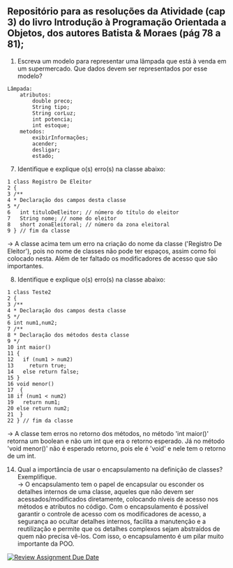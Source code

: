 ## Repositório para as resoluções da Atividade (cap 3) do livro Introdução à Programação Orientada a Objetos, dos autores Batista & Moraes (pág 78 a 81);

1. Escreva um modelo para representar uma lâmpada que está à venda em um supermercado. Que dados devem ser representados por esse modelo? <br>
```
Lâmpada:
    atributos:
        double preco;
        String tipo;
        String corLuz;
        int potencia;
        int estoque;
    metodos:
        exibirInformações;
        acender;
        desligar;
        estado;
```
7. Identifique e explique o(s) erro(s) na classe abaixo:
```
1 class Registro De Eleitor
2 {
3 /**
4 * Declaração dos campos desta classe
5 */
6   int tituloDeEleitor; // número do título do eleitor
7   String nome; // nome do eleitor
8   short zonaEleitoral; // número da zona eleitoral
9 } // fim da classe
```
-> A classe acima tem um erro na criação do nome da classe ('Registro De Eleitor'), pois no nome de classes não pode ter espaços, assim como foi colocado nesta. Além de ter faltado os modificadores de acesso que são importantes.

8. Identifique e explique o(s) erro(s) na classe abaixo:
```
1 class Teste2
2 {
3 /**
4 * Declaração dos campos desta classe
5 */
6 int num1,num2;
7 /**
8 * Declaração dos métodos desta classe
9 */
10 int maior()
11 {
12   if (num1 > num2)
13     return true;
14   else return false;
15 }
16 void menor()
17  {
18 if (num1 < num2)
19   return num1;
20 else return num2;
21  }
22 } // fim da classe
``` 
-> A classe tem erros no retorno dos métodos, no método 'int maior()' retorna um boolean e não um int que era o retorno esperado. Já no método 'void menor()' não é esperado retorno, pois ele é 'void' e nele tem o retorno de um int.

14. Qual a importância de usar o encapsulamento na definição de classes? Exemplifique. <br>
-> O encapsulamento tem o papel de encapsular ou esconder os detalhes internos de uma classe, aqueles que não devem ser acessados/modificados diretamente, colocando níveis de acesso nos métodos e atributos no código. Com o encapsulamento é possível garantir o controle de acesso com os modificadores de acesso, a segurança ao ocultar detalhes internos, facilita a manutenção e a reutilização e permite que os detalhes complexos sejam abstraídos de quem não precisa vê-los. Com isso, o encapsulamento é um pilar muito importante da POO.


[![Review Assignment Due Date](https://classroom.github.com/assets/deadline-readme-button-22041afd0340ce965d47ae6ef1cefeee28c7c493a6346c4f15d667ab976d596c.svg)](https://classroom.github.com/a/4j22Em04)
